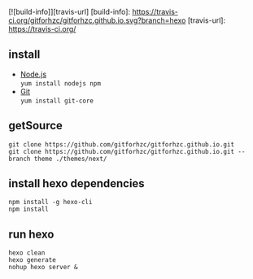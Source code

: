 [![build-info]][travis-url]
[build-info]: https://travis-ci.org/gitforhzc/gitforhzc.github.io.svg?branch=hexo
[travis-url]: https://travis-ci.org/

## install
* [Node.js](https://nodejs.org/en/)  
`yum install nodejs npm`
* [Git](https://git-scm.com/)  
`yum install git-core`

## getSource
```
git clone https://github.com/gitforhzc/gitforhzc.github.io.git
git clone https://github.com/gitforhzc/gitforhzc.github.io.git --branch theme ./themes/next/
```

## install hexo dependencies
```
npm install -g hexo-cli  
npm install  
```

## run hexo 
```
hexo clean  
hexo generate  
nohup hexo server &  
```